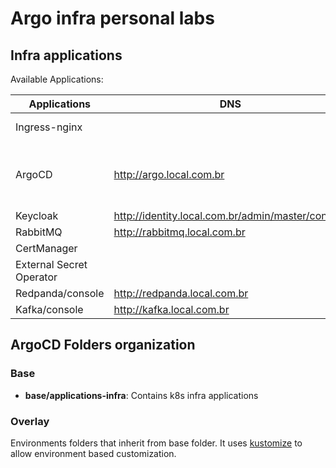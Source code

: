 # Argo infra personal labs

## Infra applications

Available Applications:

| Applications  | DNS | Username  | Password | Links |
| ------------- | ------------- | ------------- | ------------- | ------------- |
| Ingress-nginx | | | | <https://kubernetes.github.io/ingress-nginx> |
| ArgoCD |  <http://argo.local.com.br> | admin  | get password at k3s start script | <https://argo-cd.readthedocs.io/en/stable>  |
| Keycloak | <http://identity.local.com.br/admin/master/console>  | admin  | password |  <https://www.keycloak.org>  |
| RabbitMQ  | <http://rabbitmq.local.com.br>  | admin  | password | <https://www.rabbitmq.com>  |
| CertManager | | | | <https://cert-manager.io/> |
| External Secret Operator | | | | <https://external-secrets.io/latest> |
| Redpanda/console | <http://redpanda.local.com.br> | admin | password | <https://redpanda.com> |
| Kafka/console | <http://kafka.local.com.br> | admin | password | <https://kafka.apache.org/> |

## ArgoCD Folders organization

### Base

- **base/applications-infra**: Contains k8s infra applications

### Overlay

Environments folders that inherit from base folder. It uses [kustomize](https://github.com/kubernetes-sigs/kustomize) to allow environment based customization.
